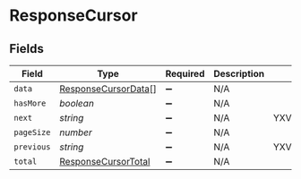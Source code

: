 # ResponseCursor


## Fields

| Field                                                             | Type                                                              | Required                                                          | Description                                                       | Example                                                           |
| ----------------------------------------------------------------- | ----------------------------------------------------------------- | ----------------------------------------------------------------- | ----------------------------------------------------------------- | ----------------------------------------------------------------- |
| `data`                                                            | [ResponseCursorData](../../models/shared/responsecursordata.md)[] | :heavy_minus_sign:                                                | N/A                                                               |                                                                   |
| `hasMore`                                                         | *boolean*                                                         | :heavy_minus_sign:                                                | N/A                                                               |                                                                   |
| `next`                                                            | *string*                                                          | :heavy_minus_sign:                                                | N/A                                                               | YXVsdCBhbmQgYSBtYXhpbXVtIG1heF9yZXN1bHRzLol=                      |
| `pageSize`                                                        | *number*                                                          | :heavy_minus_sign:                                                | N/A                                                               |                                                                   |
| `previous`                                                        | *string*                                                          | :heavy_minus_sign:                                                | N/A                                                               | YXVsdCBhbmQgYSBtYXhpbXVtIG1heF9yZXN1bHRzLol=                      |
| `total`                                                           | [ResponseCursorTotal](../../models/shared/responsecursortotal.md) | :heavy_minus_sign:                                                | N/A                                                               |                                                                   |